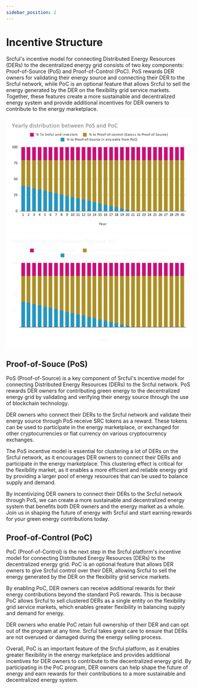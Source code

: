 ```yaml
---
sidebar_position: 2
---
```


# Incentive Structure

Srcful's incentive model for connecting Distributed Energy Resources (DERs) to the decentralized energy grid consists of two key components: Proof-of-Source (PoS) and Proof-of-Control (PoC). PoS rewards DER owners for validating their energy source and connecting their DER to the Srcful network, while PoC is an optional feature that allows Srcful to sell the energy generated by the DER on the flexibility grid service markets. Together, these features create a more sustainable and decentralized energy system and provide additional incentives for DER owners to contribute to the energy marketplace.

![Distribution of SrcToken](./img/pos-poc-distribution.svg#gh-light-mode-only)![Distribution of SrcToken](./img/pos-poc-distribution-dark.svg#gh-dark-mode-only)

## Proof-of-Souce (PoS)

PoS (Proof-of-Source) is a key component of Srcful's incentive model for connecting Distributed Energy Resources (DERs) to the Srcful network. PoS rewards DER owners for contributing green energy to the decentralized energy grid by validating and verifying their energy source through the use of blockchain technology.

DER owners who connect their DERs to the Srcful network and validate their energy source through PoS receive SRC tokens as a reward. These tokens can be used to participate in the energy marketplace, or exchanged for other cryptocurrencies or fiat currency on various cryptocurrency exchanges.

The PoS incentive model is essential for clustering a lot of DERs on the Srcful network, as it encourages DER owners to connect their DERs and participate in the energy marketplace. This clustering effect is critical for the flexibility market, as it enables a more efficient and reliable energy grid by providing a larger pool of energy resources that can be used to balance supply and demand.

By incentivizing DER owners to connect their DERs to the Srcful network through PoS, we can create a more sustainable and decentralized energy system that benefits both DER owners and the energy market as a whole. Join us in shaping the future of energy with Srcful and start earning rewards for your green energy contributions today.

## Proof-of-Control (PoC)

PoC (Proof-of-Control) is the next step in the Srcful platform's incentive model for connecting Distributed Energy Resources (DERs) to the decentralized energy grid. PoC is an optional feature that allows DER owners to give Srcful control over their DER, allowing Srcful to sell the energy generated by the DER on the flexibility grid service markets.

By enabling PoC, DER owners can receive additional rewards for their energy contributions beyond the standard PoS rewards. This is because PoC allows Srcful to sell clustered DERs as a single entity on the flexibility grid service markets, which enables greater flexibility in balancing supply and demand for energy.

DER owners who enable PoC retain full ownership of their DER and can opt out of the program at any time. Srcful takes great care to ensure that DERs are not overused or damaged during the energy selling process.

Overall, PoC is an important feature of the Srcful platform, as it enables greater flexibility in the energy marketplace and provides additional incentives for DER owners to contribute to the decentralized energy grid. By participating in the PoC program, DER owners can help shape the future of energy and earn rewards for their contributions to a more sustainable and decentralized energy system.




